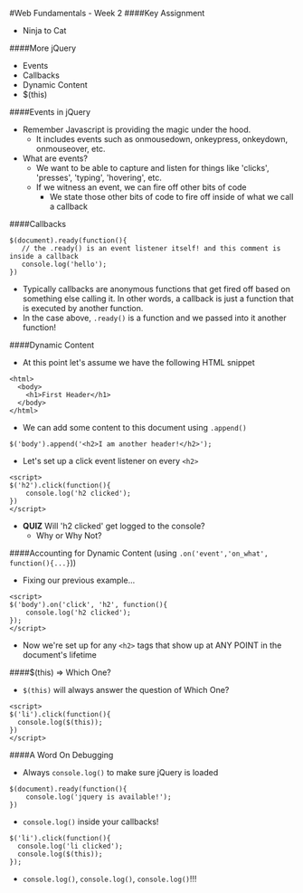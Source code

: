 #Web Fundamentals - Week 2
####Key Assignment
- Ninja to Cat

####More jQuery
- Events
- Callbacks
- Dynamic Content
- $(this)

####Events in jQuery
- Remember Javascript is providing the magic under the hood.
  - It includes events such as onmousedown, onkeypress, onkeydown, onmouseover, etc.
- What are events?
  - We want to be able to capture and listen for things like 'clicks', 'presses', 'typing', 'hovering', etc.
  - If we witness an event, we can fire off other bits of code
    - We state those other bits of code to fire off inside of what we call a callback

####Callbacks
```
$(document).ready(function(){
   // the .ready() is an event listener itself! and this comment is inside a callback
   console.log('hello');
})
```
- Typically callbacks are anonymous functions that get fired off based on something else calling it.  In other words, a callback is just a function that is executed by another function.
- In the case above, `.ready()` is a function and we passed into it another function!

####Dynamic Content
- At this point let's assume we have the following HTML snippet
```
<html>
  <body>
    <h1>First Header</h1>
  </body>
</html>
```
- We can add some content to this document using `.append()`
```
$('body').append('<h2>I am another header!</h2>');
```
- Let's set up a click event listener on every `<h2>`
```
<script>
$('h2').click(function(){
    console.log('h2 clicked');
})
</script>
```
- <b>QUIZ</b> Will 'h2 clicked' get logged to the console?
  - Why or Why Not?

####Accounting for Dynamic Content (using `.on('event','on_what', function(){...}`))
- Fixing our previous example...
```
<script>
$('body').on('click', 'h2', function(){
    console.log('h2 clicked');
});
</script>
```
- Now we're set up for any `<h2>` tags that show up at ANY POINT in the document's lifetime

####$(this) => Which One?
- `$(this)` will always answer the question of Which One?
```
<script>
$('li').click(function(){
  console.log($(this));
})
</script>
```

####A Word On Debugging
- Always `console.log()` to make sure jQuery is loaded
```
$(document).ready(function(){
    console.log('jquery is available!');
})
```
- `console.log()` inside your callbacks!
```
$('li').click(function(){
  console.log('li clicked');
  console.log($(this));
});
```
- `console.log()`, `console.log()`, `console.log()`!!!
